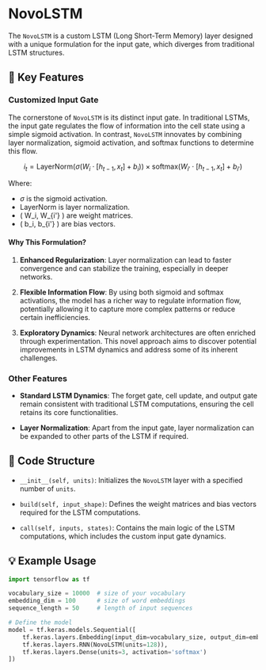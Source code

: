# NovoLSTM

The `NovoLSTM` is a custom LSTM (Long Short-Term Memory) layer designed with a unique formulation for the input gate, which diverges from traditional LSTM structures.

## 🔑 **Key Features**

### Customized Input Gate

The cornerstone of `NovoLSTM` is its distinct input gate. In traditional LSTMs, the input gate regulates the flow of information into the cell state using a simple sigmoid activation. In contrast, `NovoLSTM` innovates by combining layer normalization, sigmoid activation, and softmax functions to determine this flow.

$$
i_t = \text{LayerNorm}(\sigma(W_i \cdot [h_{t-1}, x_t] + b_i)) \times \text{softmax}(W_{i'} \cdot [h_{t-1}, x_t] + b_{i'})
$$

Where:
- $`\sigma`$ is the sigmoid activation.
- $`\text{LayerNorm}`$ is layer normalization.
- \( W_i, W_{i'} \) are weight matrices.
- \( b_i, b_{i'} \) are bias vectors.

#### Why This Formulation?

1. **Enhanced Regularization**: Layer normalization can lead to faster convergence and can stabilize the training, especially in deeper networks.

2. **Flexible Information Flow**: By using both sigmoid and softmax activations, the model has a richer way to regulate information flow, potentially allowing it to capture more complex patterns or reduce certain inefficiencies.

3. **Exploratory Dynamics**: Neural network architectures are often enriched through experimentation. This novel approach aims to discover potential improvements in LSTM dynamics and address some of its inherent challenges.

### Other Features

- **Standard LSTM Dynamics**: The forget gate, cell update, and output gate remain consistent with traditional LSTM computations, ensuring the cell retains its core functionalities.
  
- **Layer Normalization**: Apart from the input gate, layer normalization can be expanded to other parts of the LSTM if required.


## 📁 **Code Structure**

- `__init__(self, units)`: Initializes the `NovoLSTM` layer with a specified number of `units`.

- `build(self, input_shape)`: Defines the weight matrices and bias vectors required for the LSTM computations.

- `call(self, inputs, states)`: Contains the main logic of the LSTM computations, which includes the custom input gate dynamics.

## 💡 **Example Usage**

```python
import tensorflow as tf

vocabulary_size = 10000  # size of your vocabulary
embedding_dim = 100      # size of word embeddings
sequence_length = 50     # length of input sequences

# Define the model
model = tf.keras.models.Sequential([
    tf.keras.layers.Embedding(input_dim=vocabulary_size, output_dim=embedding_dim, input_length=sequence_length),
    tf.keras.layers.RNN(NovoLSTM(units=128)),
    tf.keras.layers.Dense(units=3, activation='softmax')
])

